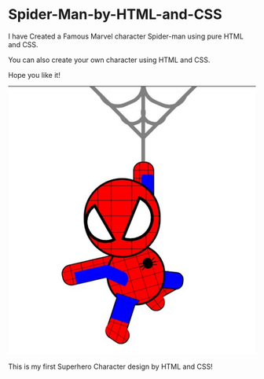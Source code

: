 # Spider-Man-by-HTML-and-CSS

I have Created a Famous Marvel character Spider-man using pure HTML and CSS.

You can also create your own character using HTML and CSS.

Hope you like it!

![spider-man](spider-man.jpg)

This is my first Superhero Character design by HTML and CSS!
